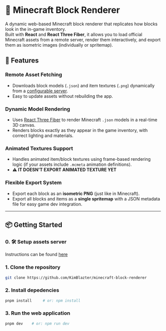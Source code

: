# 🧱 Minecraft Block Renderer

A dynamic web-based Minecraft block renderer that replicates how blocks look in the in-game inventory.  
Built with **React** and **React Three Fiber**, it allows you to load official Minecraft assets from a remote server, render them interactively, and export them as isometric images (individually or spritemap).

## 🚀 Features

### **Remote Asset Fetching**

- Downloads block models (`.json`) and item textures (`.png`) dynamically from a [configurable server](https://github.com/KimBlazter/minecraft-assets-server).
- Easy to update assets without rebuilding the app.

### **Dynamic Model Rendering**

- Uses [React Three Fiber](https://github.com/pmndrs/react-three-fiber) to render Minecraft `.json` models in a real-time 3D canvas.
- Renders blocks exactly as they appear in the game inventory, with correct lighting and materials.

### **Animated Textures Support**

- Handles animated item/block textures using frame-based rendering logic (if your assets include `.mcmeta` animation definitions).
- **⚠️ IT DOESN'T EXPORT ANIMATED TEXTURE YET**

### **Flexible Export System**

- Export each block as an **isometric PNG** (just like in Minecraft).
- Export all blocks and items as a **single spritemap** with a JSON metadata file for easy game dev integration.

---

## 📦 Getting Started

### **0. 🛠️ Setup assets server**

Instructions can be found [here](https://github.com/KimBlazter/minecraft-assets-server)

### **1. Clone the repository**

```bash
git clone https://github.com/KimBlazter/minecraft-block-renderer
```

### **2. Install depedencies**

```bash
pnpm install     # or: npm install
```

### **3. Run the web application**

```bash
pnpm dev    # or: npm run dev
```
